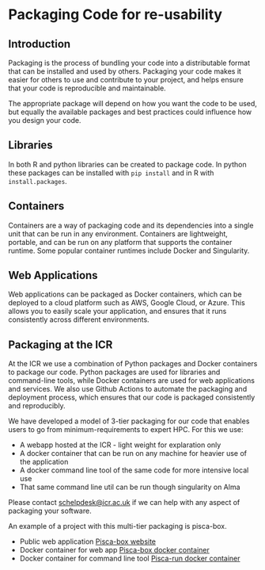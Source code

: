 # Packaging Code for re-usability

## Introduction
Packaging is the process of bundling your code into a distributable format that can be installed and used by others. Packaging your code makes it easier for others to use and contribute to your project, and helps ensure that your code is reproducible and maintainable. 

The appropriate package will depend on how you want the code to be used, but equally the available packages and best practices could influence how you design your code.

## Libraries
In both R and python libraries can be created to package code. In python these packages can be installed with `pip install` and in R with `install.packages`.

## Containers
Containers are a way of packaging code and its dependencies into a single unit that can be run in any environment. Containers are lightweight, portable, and can be run on any platform that supports the container runtime. Some popular container runtimes include Docker and Singularity.

## Web Applications
Web applications can be packaged as Docker containers, which can be deployed to a cloud platform such as AWS, Google Cloud, or Azure. This allows you to easily scale your application, and ensures that it runs consistently across different environments.

## Packaging at the ICR
At the ICR we use a combination of Python packages and Docker containers to package our code. Python packages are used for libraries and command-line tools, while Docker containers are used for web applications and services. We also use Github Actions to automate the packaging and deployment process, which ensures that our code is packaged consistently and reproducibly.

We have developed a model of 3-tier packaging for our code that enables users to go from minimum-requirements to expert HPC. For this we use:
- A webapp hosted at the ICR - light weight for explaration only
- A docker container that can be run on any machine for heavier use of the application
- A docker command line tool of the same code for more intensive local use
- That same command line util can be run though singularity on Alma

Please contact schelpdesk@icr.ac.uk if we can help with any aspect of packaging your software.

An example of a project with this multi-tier packaging is pisca-box.

- Public web application [Pisca-box website](https://software.icr.ac.uk/app/pisca-box)
- Docker container for web app [Pisca-box docker container](https://hub.docker.com/repository/docker/icrsc/pisca-box/general)
- Docker container for command line tool [Pisca-run docker container](https://hub.docker.com/repository/docker/icrsc/pisca-run/general)

